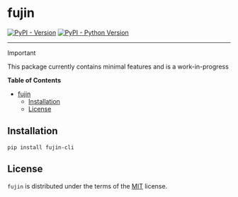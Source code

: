 # fujin

[![PyPI - Version](https://img.shields.io/pypi/v/fujin-cli.svg)](https://pypi.org/project/fujin-cli)
[![PyPI - Python Version](https://img.shields.io/pypi/pyversions/fujin-cli.svg)](https://pypi.org/project/fujin-cli)

-----

> [!IMPORTANT]
> This package currently contains minimal features and is a work-in-progress


**Table of Contents**

- [fujin](#fujin)
  - [Installation](#installation)
  - [License](#license)

## Installation

```console
pip install fujin-cli
```

## License

`fujin` is distributed under the terms of the [MIT](https://spdx.org/licenses/MIT.html) license.
